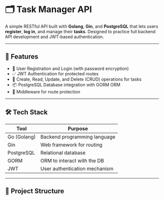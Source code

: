 # 🗂️ Task Manager API

A simple RESTful API built with **Golang**, **Gin**, and **PostgreSQL** that lets users **register**, **log in**, and manage their **tasks**. Designed to practice full backend API development and JWT-based authentication.

---

## 🚀 Features

- 🔐 User Registration and Login (with password encryption)
- ✅ JWT Authentication for protected routes
- 📝 Create, Read, Update, and Delete (CRUD) operations for tasks
- 📦 PostgreSQL Database integration with GORM ORM
- 🔁 Middleware for route protection

---

## 🛠️ Tech Stack

| Tool          | Purpose                        |
|---------------|--------------------------------|
| Go (Golang)   | Backend programming language   |
| Gin           | Web framework for routing      |
| PostgreSQL    | Relational database            |
| GORM          | ORM to interact with the DB    |
| JWT           | User authentication mechanism  |

---

## 📂 Project Structure


